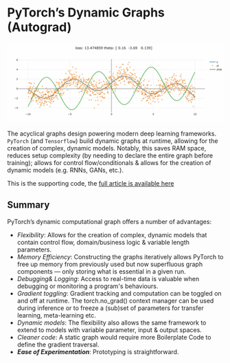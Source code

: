 # PyTorch’s Dynamic Graphs (Autograd)

![Gradient propagation Data Structures](https://github.com/ZachWolpe/pyTorch-directed-acyclic-graph/blob/main/neural_net_schematic/expr-run.webp)

The acyclical graphs design powering modern deep learning frameworks. `PyTorch` (and `Tensorflow`) build dynamic graphs at runtime, allowing for the creation of complex, dynamic models. Notably, this saves RAM space, reduces setup complexity (by needing to declare the entire graph before training); allows for control flow/conditionals & allows for the creation of dynamic models (e.g. RNNs, GANs, etc.).

This is the supporting code, the [full article is available here](https://medium.com/@zachcolinwolpe/pytorchs-dynamic-graphs-autograd-96ecb3efc158)


## Summary

PyTorch’s dynamic computational graph offers a number of advantages:

- _*Flexibility*_: Allows for the creation of complex, dynamic models that contain control flow, domain/business logic & variable length parameters.
- _*Memory Efficiency*_: Constructing the graphs iteratively allows PyTorch to free up memory from previously used but now superfluous graph components — only storing what is essential in a given run.
- _*Debugging& Logging*_: Access to real-time data is valuable when debugging or monitoring a program's behaviours.
- _*Gradient toggling*_: Gradient tracking and computation can be toggled on and off at runtime. The torch.no_grad() context manager can be used during inference or to freeze a (sub)set of parameters for transfer learning, meta-learning etc.
- _*Dynamic models*_: The flexibility also allows the same framework to extend to models with variable parameter, input & output spaces.
- _*Cleaner code*_: A static graph would require more Boilerplate Code to define the gradient traversal.
- __*Ease of Experimentation*__: Prototyping is straightforward.
